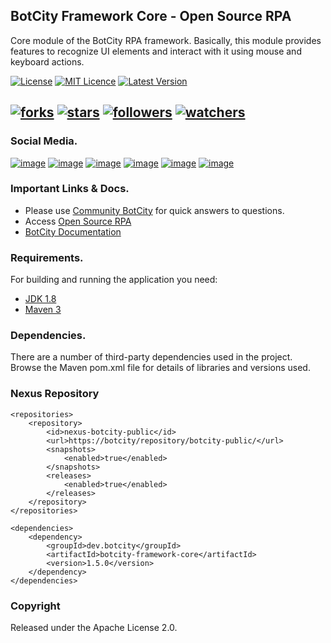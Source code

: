 ## BotCity Framework Core - Open Source RPA
Core module of the BotCity RPA framework. Basically, this module provides features to
recognize UI elements and interact with it using mouse and keyboard actions.

[![License](http://img.shields.io/:license-apache-blue.svg)](http://www.apache.org/licenses/LICENSE-2.0.html)
[![MIT Licence](https://badges.frapsoft.com/os/mit/mit.png?v=103)](https://opensource.org/licenses/mit-license.php)
[![Latest Version](https://img.shields.io/github/v/tag/botcity-dev/botcity-framework-core?sort=semver&label=version)](https://github.com/botcity-dev/botcity-framework-core.git/)

[![forks](https://img.shields.io/github/forks/botcity-dev/botcity-framework-core?style=social)]()
[![stars](https://img.shields.io/github/stars/botcity-dev/botcity-framework-core?style=social)]()
[![followers](https://img.shields.io/github/followers/botcity-dev?style=social)]()
[![watchers](https://img.shields.io/github/watchers/botcity-dev/botcity-framework-core?style=social)]()
---
### Social Media.
[![image](https://img.shields.io/badge/LinkedIn-0077B5?style=for-the-badge&logo=linkedin&logoColor=white)](https://www.linkedin.com/company/botcity/mycompany/)
[![image](https://img.shields.io/badge/YouTube-FF0000?style=for-the-badge&logo=youtube&logoColor=white)](https://www.youtube.com/@botcity-dev)
[![image](https://img.shields.io/badge/Twitter-1DA1F2?style=for-the-badge&logo=twitter&logoColor=white)](https://twitter.com/botcitydev)
[![image](https://img.shields.io/badge/Blogger-FF5722?style=for-the-badge&logo=blogger&logoColor=white)](https://blog.botcity.dev/pt-br/)
[![image](https://img.shields.io/badge/Instagram-E4405F?style=for-the-badge&logo=instagram&logoColor=white)](https://www.instagram.com/botcity_dev/)
[![image](https://img.shields.io/badge/Slack-4A154B?style=for-the-badge&logo=slack&logoColor=white)](https://communitybotcitydev.slack.com/)



### Important Links & Docs.
* Please use [Community BotCity](https://community.botcity.dev/) for quick answers to questions.
* Access [Open Source RPA](https://www.botcity.dev/)
* [BotCity Documentation](https://documentation.botcity.dev/)

### Requirements.
For building and running the application you need:

- [JDK 1.8](http://www.oracle.com/technetwork/java/javase/downloads/jdk8-downloads-2133151.html)
- [Maven 3](https://maven.apache.org)

### Dependencies.
There are a number of third-party dependencies used in the project. Browse the Maven pom.xml file for details of libraries and versions used.

### Nexus Repository
```
<repositories>
    <repository>
        <id>nexus-botcity-public</id>
        <url>https://botcity/repository/botcity-public/</url>
        <snapshots>
            <enabled>true</enabled>
        </snapshots>
        <releases>
            <enabled>true</enabled>
        </releases>
    </repository>
</repositories>
    
<dependencies>
    <dependency>
        <groupId>dev.botcity</groupId>
        <artifactId>botcity-framework-core</artifactId>
        <version>1.5.0</version>
    </dependency>
</dependencies>
```
### Copyright
Released under the Apache License 2.0.